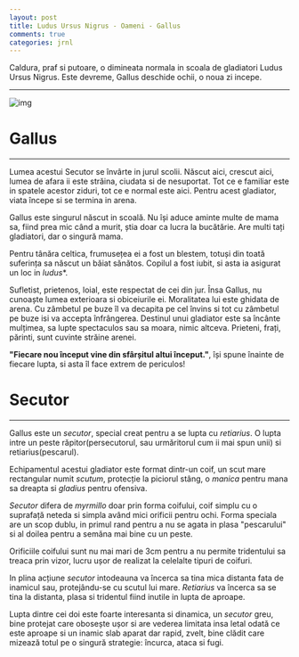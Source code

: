 ```yaml
---
layout: post
title: Ludus Ursus Nigrus - Oameni - Gallus
comments: true
categories: jrnl
---
```


Caldura, praf si putoare, o dimineata normala in scoala de gladiatori Ludus Ursus Nigrus. Este devreme, Gallus deschide ochii, o noua zi incepe.

---

![img](https://i.imgur.com/e8bLFvi.jpg "Fight")

# Gallus

---

Lumea acestui Secutor se învârte in jurul scolii. Născut aici, crescut aici, lumea de afara ii este străina, ciudata si de nesuportat. Tot ce e familiar este in spatele acestor ziduri, tot ce e normal este aici.
Pentru acest gladiator, viata începe si se termina in arena.

Gallus este singurul născut in scoală. Nu își aduce aminte multe de mama sa, fiind prea mic când a murit, știa doar ca lucra la bucătărie. Are multi tați gladiatori, dar o singură mama.

Pentru tânăra celtica, frumusețea ei a fost un blestem, totuși din toată suferința sa născut un băiat sănătos. Copilul a fost iubit, si asta ia asigurat un loc in *ludus**.

Sufletist, prietenos, loial, este respectat de cei din jur. Însa Gallus, nu cunoaște lumea exterioara si obiceiurile ei. Moralitatea lui este ghidata de arena. Cu zâmbetul pe buze îl va decapita pe cel învins si tot cu zâmbetul pe buze isi va accepta înfrângerea. Destinul unui gladiator este sa încânte mulțimea, sa lupte spectaculos sau sa moara, nimic altceva. Prieteni, frați, părinti, sunt cuvinte străine arenei.

**"Fiecare nou început vine din sfârșitul altui început."**, își spune înainte de fiecare lupta, si asta îl face extrem de periculos!

# Secutor

---

Gallus este un *secutor*, special creat pentru a se lupta cu *retiarius*. O lupta intre un peste răpitor(persecutorul, sau urmăritorul cum ii mai spun unii) si retiarius(pescarul).

Echipamentul acestui gladiator este format dintr-un coif, un scut mare rectangular numit *scutum*, protecție la piciorul stâng, o *manica* pentru mana sa dreapta si *gladius* pentru ofensiva.

*Secutor* difera de *myrmillo* doar prin forma coifului, coif simplu cu o suprafață neteda si simpla având mici orificii pentru ochi. Forma speciala are un scop dublu, in primul rand pentru a nu se agata in plasa "pescarului" si al doilea pentru a semăna mai bine cu un peste.

Orificiile coifului sunt nu mai mari de 3cm pentru a nu permite tridentului sa treaca prin vizor, lucru ușor de realizat la celelalte tipuri de coifuri.

In plina acțiune *secutor* intodeauna va încerca sa tina mica distanta fata de inamicul sau, protejându-se cu scutul lui mare. *Retiarius* va încerca sa se tina la distanta, plasa si tridentul fiind inutile in lupta de aproape.

Lupta dintre cei doi este foarte interesanta si dinamica, un *secutor* greu, bine protejat care obosește ușor si are vederea limitata insa letal odată ce este aproape si un inamic slab aparat dar rapid, zvelt, bine clădit care mizează totul pe o singură strategie: încurca, ataca si fugi.
